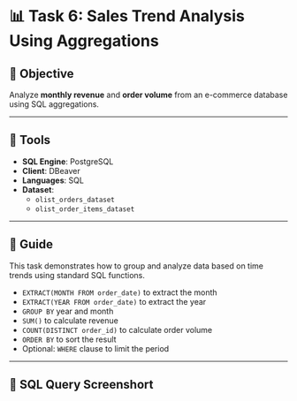 # 📊 Task 6: Sales Trend Analysis Using Aggregations

## 🎯 Objective  
Analyze **monthly revenue** and **order volume** from an e-commerce database using SQL aggregations.

---

## 🧰 Tools  
- **SQL Engine**: PostgreSQL  
- **Client**: DBeaver  
- **Languages**: SQL  
- **Dataset**:  
  - `olist_orders_dataset`  
  - `olist_order_items_dataset`  

---

## 🧠 Guide  

This task demonstrates how to group and analyze data based on time trends using standard SQL functions.

- `EXTRACT(MONTH FROM order_date)` to extract the month  
- `EXTRACT(YEAR FROM order_date)` to extract the year  
- `GROUP BY` year and month  
- `SUM()` to calculate revenue  
- `COUNT(DISTINCT order_id)` to calculate order volume  
- `ORDER BY` to sort the result  
- Optional: `WHERE` clause to limit the period

---

## 🧾 SQL Query Screenshort



